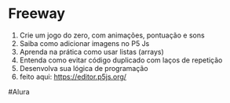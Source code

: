 # Freeway

1. Crie um jogo do zero, com animações, pontuação e sons
2. Saiba como adicionar imagens no P5 Js
3. Aprenda na prática como usar listas (arrays)
4. Entenda como evitar código duplicado com laços de repetição
5. Desenvolva sua lógica de programação
6. feito aqui: https://editor.p5js.org/

#Alura
